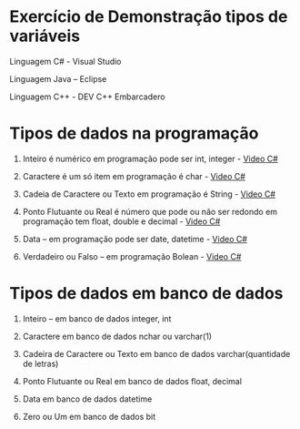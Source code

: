 # Exercício de Demonstração tipos de variáveis

Linguagem C# - Visual Studio

Linguagem Java – Eclipse

Linguagem C++ - DEV C++ Embarcadero


#  Tipos de dados na programação
  
1.	Inteiro é numérico em programação pode ser int, integer - [Video C#](https://youtu.be/0cBbAz_Deio) 
   
2.	Caractere é um só item em programação é char - [Video C#](https://youtu.be/QpLKGCnNweM)
   
3.	Cadeia de Caractere ou Texto em programação é String - [Video C#](https://youtu.be/UAjuE1I2UX4)
   
4.	Ponto Flutuante ou Real é número que pode ou não ser redondo em programação tem float, double e decimal - [Video C#](https://youtu.be/rSzo-2TI7eM)
    
5.	Data – em programação pode ser date, datetime - [Video C#](https://youtu.be/t26xEw-bF7g)
    
6.	Verdadeiro ou Falso – em programação Bolean - [Video C#](https://youtu.be/rNZQOnyCYjY)
    
# Tipos de dados em banco de dados

1.	Inteiro – em banco de dados integer, int
   
2.	Caractere em banco de dados nchar ou varchar(1)
   
3.	Cadeira de Caractere ou Texto em banco de dados varchar(quantidade de letras)
   
4.	Ponto Flutuante ou Real em banco de dados float, decimal
   
5.	Data em banco de dados datetime
    
6.	Zero ou Um em banco de dados bit
